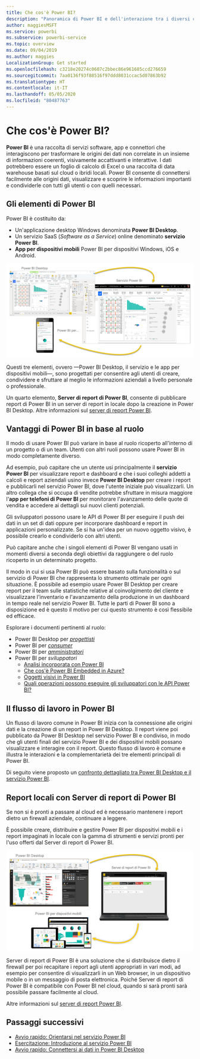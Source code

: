 ```yaml
---
title: Che cos'è Power BI?
description: "Panoramica di Power BI e dell'interazione tra i diversi componenti: Power BI Desktop, servizio Power BI, Power BI per dispositivi mobili, Server di report, Power BI Embedded."
author: maggiesMSFT
ms.service: powerbi
ms.subservice: powerbi-service
ms.topic: overview
ms.date: 09/04/2019
ms.author: maggies
LocalizationGroup: Get started
ms.openlocfilehash: c3218e20274c0607c2bbec86e961685ccd276659
ms.sourcegitcommit: 7aa0136f93f88516f97ddd8031ccac5d07863b92
ms.translationtype: HT
ms.contentlocale: it-IT
ms.lasthandoff: 05/05/2020
ms.locfileid: "80487763"
---
```

# <a name="what-is-power-bi"></a>Che cos'è Power BI?
**Power BI** è una raccolta di servizi software, app e connettori che interagiscono per trasformare le origini dei dati non correlate in un insieme di informazioni coerenti, visivamente accattivanti e interattive. I dati potrebbero essere un foglio di calcolo di Excel o una raccolta di data warehouse basati sul cloud o ibridi locali. Power BI consente di connettersi facilmente alle origini dati, visualizzare e scoprire le informazioni importanti e condividerle con tutti gli utenti o con quelli necessari.

## <a name="the-parts-of-power-bi"></a>Gli elementi di Power BI
Power BI è costituito da: 
- Un'applicazione desktop Windows denominata **Power BI Desktop**.
- Un servizio SaaS (*Software as a Service*) online denominato **servizio Power BI**. 
- **App per dispositivi mobili** Power BI per dispositivi Windows, iOS e Android.

![Power BI Desktop, servizio, dispositivi mobili](media/power-bi-overview/power-bi-overview-blocks.png)

Questi tre elementi, ovvero &mdash;Power BI Desktop, il servizio e le app per dispositivi mobili&mdash;, sono progettati per consentire agli utenti di creare, condividere e sfruttare al meglio le informazioni aziendali a livello personale o professionale.

Un quarto elemento, **Server di report di Power BI**, consente di pubblicare report di Power BI in un server di report in locale dopo la creazione in Power BI Desktop. Altre informazioni sul [server di report Power BI](#on-premises-reporting-with-power-bi-report-server).

## <a name="how-power-bi-matches-your-role"></a>Vantaggi di Power BI in base al ruolo
Il modo di usare Power BI può variare in base al ruolo ricoperto all'interno di un progetto o di un team. Utenti con altri ruoli possono usare Power BI in modo completamente diverso.

Ad esempio, può capitare che un utente usi principalmente il **servizio Power BI** per visualizzare report e dashboard e che i suoi colleghi addetti a calcoli e report aziendali usino invece **Power BI Desktop** per creare i report e pubblicarli nel servizio Power BI, dove l'utente iniziale può visualizzarli. Un altro collega che si occupa di vendite potrebbe sfruttare in misura maggiore l'**app per telefoni di Power BI** per monitorare l'avanzamento delle quote di vendita e accedere ai dettagli sui nuovi clienti potenziali.

Gli sviluppatori possono usare le API di Power BI per eseguire il push dei dati in un set di dati oppure per incorporare dashboard e report in applicazioni personalizzate. Se si ha un'idea per un nuovo oggetto visivo, è possibile crearlo e condividerlo con altri utenti.  

Può capitare anche che i singoli elementi di Power BI vengano usati in momenti diversi a seconda degli obiettivi da raggiungere o del ruolo ricoperto in un determinato progetto.

Il modo in cui si usa Power BI può essere basato sulla funzionalità o sul servizio di Power BI che rappresenta lo strumento ottimale per ogni situazione. È possibile ad esempio usare Power BI Desktop per creare report per il team sulle statistiche relative al coinvolgimento del cliente e visualizzare l'inventario e l'avanzamento della produzione in un dashboard in tempo reale nel servizio Power BI. Tutte le parti di Power BI sono a disposizione ed è questo il motivo per cui questo strumento è così flessibile ed efficace.

Esplorare i documenti pertinenti al ruolo:
- Power BI Desktop per [*progettisti*](../desktop-what-is-desktop.md)
- Power BI per [*consumer*](../consumer/end-user-consumer.md)
- Power BI per [*amministratori*](../service-admin-administering-power-bi-in-your-organization.md)
- Power BI per *sviluppatori*
    * [Analisi incorporata con Power BI](../developer/embedded/embedding.md)
    * [Che cos'è Power BI Embedded in Azure?](../developer/embedded/azure-pbie-what-is-power-bi-embedded.md)
    * [Oggetti visivi in Power BI](../developer/visuals/power-bi-custom-visuals.md)
    * [Quali operazioni possono eseguire gli sviluppatori con le API Power BI?](../developer/automation/overview-of-power-bi-rest-api.md)

## <a name="the-flow-of-work-in-power-bi"></a>Il flusso di lavoro in Power BI
Un flusso di lavoro comune in Power BI inizia con la connessione alle origini dati e la creazione di un report in Power BI Desktop. Il report viene poi pubblicato da Power BI Desktop nel servizio Power BI e condiviso, in modo che gli utenti finali del servizio Power BI e dei dispositivi mobili possano visualizzare e interagire con il report.
Questo flusso di lavoro è comune e illustra le interazioni e la complementarietà dei tre elementi principali di Power BI.

Di seguito viene proposto un [confronto dettagliato tra Power BI Desktop e il servizio Power BI](../fundamentals/service-service-vs-desktop.md).

## <a name="on-premises-reporting-with-power-bi-report-server"></a>Report locali con Server di report di Power BI

Se non si è pronti a passare al cloud ed è necessario mantenere i report dietro un firewall aziendale,  continuare a leggere.

È possibile creare, distribuire e gestire Power BI per dispositivi mobili e i report impaginati in locale con la gamma di strumenti e servizi pronti per l'uso offerti dal Server di report di Power BI.

![diagramma per locale](media/power-bi-overview/power-bi-report-server2.png)

Server di report di Power BI è una soluzione che si distribuisce dietro il firewall per poi recapitare i report agli utenti appropriati in vari modi, ad esempio per consentire di visualizzarli in un Web browser, in un dispositivo mobile o in un messaggio di posta elettronica. Poiché Server di report di Power BI è compatibile con Power BI nel cloud, quando si sarà pronti sarà possibile passare facilmente al cloud. 

Altre informazioni sul [server di report Power BI](../report-server/get-started.md).

## <a name="next-steps"></a>Passaggi successivi
- [Avvio rapido: Orientarsi nel servizio Power BI](../service-the-new-power-bi-experience.md)   
- [Esercitazione: Introduzione al servizio Power BI](../service-get-started.md)
- [Avvio rapido: Connettersi ai dati in Power BI Desktop](../desktop-quickstart-connect-to-data.md)

